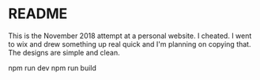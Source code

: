 # README
This is the November 2018 attempt at a personal website. I cheated. I went to wix and drew something up real quick and I'm planning on copying that. The designs are simple and clean.

npm run dev
npm run build